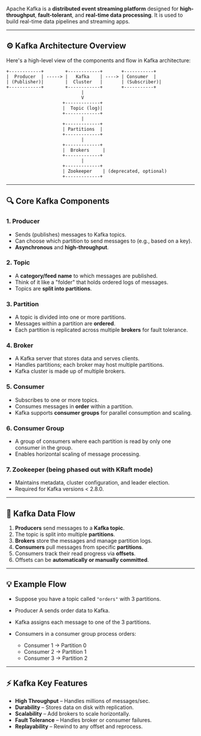 Apache Kafka is a **distributed event streaming platform** designed for **high-throughput**, **fault-tolerant**, and **real-time data processing**. It is used to build real-time data pipelines and streaming apps.

---

## ⚙️ Kafka Architecture Overview

Here's a high-level view of the components and flow in Kafka architecture:

```
+------------+        +------------+       +-----------+
|  Producer  | -----> |   Kafka    | ----> | Consumer  |
| (Publisher)|        |  Cluster   |       | (Subscriber)|
+------------+        +------------+       +-----------+
                            |
                            V
                     +-------------+
                     |  Topic (log)|
                     +-------------+
                            |
                     +-------------+
                     | Partitions  |
                     +-------------+
                            |
                     +-------------+
                     |  Brokers     |
                     +-------------+
                            |
                     +-------------+
                     | Zookeeper    | (deprecated, optional)
                     +-------------+
```

---

## 🔍 Core Kafka Components

### 1. **Producer**

* Sends (publishes) messages to Kafka topics.
* Can choose which partition to send messages to (e.g., based on a key).
* **Asynchronous** and **high-throughput**.

### 2. **Topic**

* A **category/feed name** to which messages are published.
* Think of it like a "folder" that holds ordered logs of messages.
* Topics are **split into partitions**.

### 3. **Partition**

* A topic is divided into one or more partitions.
* Messages within a partition are **ordered**.
* Each partition is replicated across multiple **brokers** for fault tolerance.

### 4. **Broker**

* A Kafka server that stores data and serves clients.
* Handles partitions; each broker may host multiple partitions.
* Kafka cluster is made up of multiple brokers.

### 5. **Consumer**

* Subscribes to one or more topics.
* Consumes messages in **order** within a partition.
* Kafka supports **consumer groups** for parallel consumption and scaling.

### 6. **Consumer Group**

* A group of consumers where each partition is read by only one consumer in the group.
* Enables horizontal scaling of message processing.

### 7. **Zookeeper** (being phased out with KRaft mode)

* Maintains metadata, cluster configuration, and leader election.
* Required for Kafka versions < 2.8.0.

---

## 🔄 Kafka Data Flow

1. **Producers** send messages to a **Kafka topic**.
2. The topic is split into multiple **partitions**.
3. **Brokers** store the messages and manage partition logs.
4. **Consumers** pull messages from specific **partitions**.
5. Consumers track their read progress via **offsets**.
6. Offsets can be **automatically or manually committed**.

---

## 💡 Example Flow

* Suppose you have a topic called `"orders"` with 3 partitions.
* Producer A sends order data to Kafka.
* Kafka assigns each message to one of the 3 partitions.
* Consumers in a consumer group process orders:

  * Consumer 1 → Partition 0
  * Consumer 2 → Partition 1
  * Consumer 3 → Partition 2

---

## ⚡ Kafka Key Features

* **High Throughput** – Handles millions of messages/sec.
* **Durability** – Stores data on disk with replication.
* **Scalability** – Add brokers to scale horizontally.
* **Fault Tolerance** – Handles broker or consumer failures.
* **Replayability** – Rewind to any offset and reprocess.
